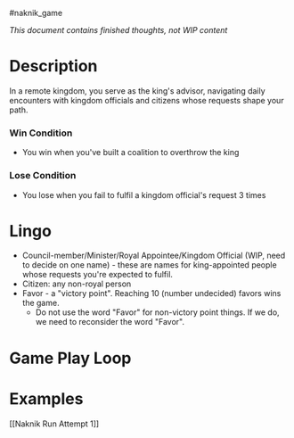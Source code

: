 #naknik_game

*This document contains finished thoughts, not WIP content*
# Description
In a remote kingdom, you serve as the king's advisor, navigating daily encounters with kingdom officials and citizens whose requests shape your path.
### Win Condition
- You win when you've built a coalition to overthrow the king
### Lose Condition
- You lose when you fail to fulfil a kingdom official's request 3 times
# Lingo
- Council-member/Minister/Royal Appointee/Kingdom Official (WIP, need to decide on one name) - these are names for king-appointed people whose requests you're expected to fulfil.
- Citizen: any non-royal person
- Favor - a "victory point". Reaching 10 (number undecided) favors wins the game.
	- Do not use the word "Favor" for non-victory point things. If we do, we need to reconsider the word "Favor".
# Game Play Loop


# Examples
[[Naknik Run Attempt 1]]

